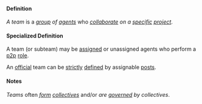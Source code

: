 #### Definition

*A team* is a *[group](https://github.com/gcassel/Modular-Organization-Terminology/blob/master/terms/group.md) of [agents](https://github.com/gcassel/Modular-Organization-Terminology/blob/master/terms/agent.md)* who *[collaborate](https://github.com/gcassel/Modular-Organization-Terminology/blob/master/terms/collaborate.md) on a [specific](https://github.com/gcassel/Modular-Organization-Terminology/blob/master/terms/specific.md) [project](https://github.com/gcassel/Modular-Organization-Terminology/blob/master/terms/project.md)*.

#### Specialized Definition
A team (or subteam) may be [assigned](https://github.com/gcassel/Modular-Organization-Terminology/blob/master/terms/assign.md) or unassigned agents who perform a [p2p](https://github.com/gcassel/Modular-Organization-Terminology/blob/master/terms/p2p.md) [role](https://github.com/gcassel/Modular-Organization-Terminology/blob/master/terms/role.md).

An [official](https://github.com/gcassel/Modular-Organization-Terminology/blob/master/terms/official.md) team can be [strictly](https://github.com/gcassel/Modular-Organization-Terminology/blob/master/terms/strict.md) [defined](https://github.com/gcassel/Modular-Organization-Terminology/blob/master/terms/define.md) by assignable [posts](https://github.com/gcassel/Modular-Organization-Terminology/blob/master/terms/post.md).
		
#### Notes

*Teams* often *[form](https://github.com/gcassel/Modular-Organization-Terminology/blob/master/terms/form.md) [collectives](https://github.com/gcassel/Modular-Organization-Terminology/blob/master/terms/collective.md)* and/or *are [governed](https://github.com/gcassel/Modular-Organization-Terminology/blob/master/terms/govern.md) by collectives*.  
